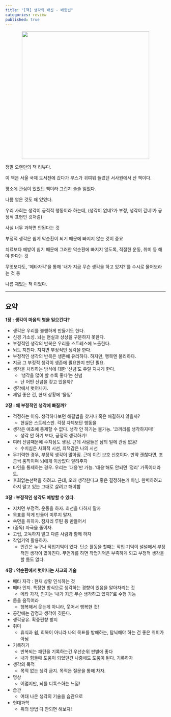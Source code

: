 ```yaml
---
title: "[책] 생각의 배신 - 배종빈"
categories: review
published: true
---
```


<p align="center"> <img width="400" src="https://contents.kyobobook.co.kr/sih/fit-in/458x0/pdt/9791168222762.jpg"></p>

정말 오랜만의 책  리뷰다.

이 책은 서울 국제 도서전에 갔다가 부스가 귀여워 들렀던 서사원에서 산 책이다.

평소에 관심이 있었던 책이라 그런지 술술 읽었다.

나름 얻은 것도 꽤 있었다.


우리 사회는 생각이 긍적적 행동이라 하는데, (생각이 없네?가 부정, 생각이 깊네!가 긍정적 표현인 것처럼)

사실 너무 과하면 안된다는 것

부정적 생각은 쉽게 악순환이 되기 때문에 빠지지 않는 것이 중요

치료보다 예방이 쉽기 때문에 그러한 악순환에 빠지지 않도록, 적절한 운동, 취미 등 해야 한다는 것

무엇보다도, '메타자각'을 통해 '내가 지금 무슨 생각을 하고 있지?'를 수시로 물어보라는 것 등

나름 재밌는 책 이었다.


--- 
## 요약

**1장 : 생각이 마음의 병을 일으킨다?**
- 생각은 우리를 불행하게 만들기도 한다.
- 신경 가소성. 뇌는 현실과 상상을 구분하지 못한다.
- 부정적인 생각의 반복은 우리를 스트레스에 노출한다.
- 뇌도 지친다. 지치면 부정적인 생각을 한다.
- 부정적인 생각의 반복은 생존에 유리하다. 하지만, 행복엔 불리하다.
- 지금 그 부정적 생각이 생존에 필요한지 판단 필요.
- 생각을 처리하는 방식에 대한 ‘신념’도 우릴 지치게 한다.
    - ‘생각을 많이 할 수록 좋다’는 신념
    - 난 어떤 신념을 갖고 있을까?
- 생각에서 벗어나자.
- 제일 좋은 건, 현재 상황에 ‘몰입’

**2장 : 왜 부정적인 생각에 빠질까?**
- 걱정하는 이유. 생각하다보면 해결법을 찾거나 혹은 해결하지 않을까? 
    - 현실은 스트레스만. 걱정 자체보단 행동을
- 생각은 애초에 통제할 수 없다. 생각 안 하기는 불가능. ‘코끼리를 생각하지마!’
    - 생각 안 하기 보다, 긍정적 생각하기!
- 여러 신념때문에 수치심도 생김. 근데 사람들은 남의 일에 관심 없음!
    - 수치심은 사회적 시선, 죄책감은 나의 시선
- 무기력한 경우, 부정적 생각이 많아짐. 근데 이건 보호 신호이다. 만약 괜찮다면, 조금씩 움직이며 뇌에게 이상없다 알려주자
- 타인을 통제하는 경우. 우리는 ‘대응’만 가능. ‘대응’해도 안되면 ‘정리’ 가족이더라도.
- 후회없는선택을 하려고. 근데, 오래 생각한다고 좋은 결정하는거 아님. 완벽하려고 하지 말고 있는 그대로 살려고 해야함

**3장 : 부정적인 생각도 예방할 수 있다.**
- 지치면 부정적. 운동을 하자. 최선을 다하지 말자
- 목표를 작게 만들어 미루지 말자.
- 숙면을 취하자. 잠자리 루틴 등 만들어서
- (중독) 자극을 줄이자.
- 고립, 고독하지 말고 다른 사람과 함께 하자
- 작업기억 활용하자.
    - 인간은 누구나 작업기억이 있다. 단순 활동을 할때는 작업 기억이 널널해서 부정적인 생각이 많아진다. 무언가를 하면 작업기억은 부족하게 되고 부정적 생각을 할 틈도 없다.

**4장 : 악순환에서 벗어나는 사고의 기술**
- 메타 자각 : 현재 상황 인식하는 것
- 메타 인지.  특정한 방식으로 생각하는 경향이 있음을 알아차리는 것
    - 메타 자각, 인지는 ‘내가 지금 무슨 생각하고 있지?’로 수행 가능
- 몸을 움직여라
    - 행복해서 웃는게 아니라, 웃어서 행복한 것!
- 공간에는 감정과 생각이 깃든다.
- 생각공유. 확증편향 방지
- 취미
    - 휴식과 쉼, 회복이 아니라 나의 목표를 방해하는, 탐닉해야 하는 건 좋은 취미가 아님
- 기록하기
    - 반복되는 패턴을 기록하는건 우선순위 판별에 좋다
    - 내가 힘들때 도움이 되었던건 나중에도 도움이 된다. 기록하자
- 생각의 목적
    - 목적 없는 생각 금지. 목적은 질문을 통해 차자.
- 명상
    - 어렵지만, 뇌를 디톡스하는 느낌!
- 습관
    - 여태 나온 생각의 기술을 습관으로
- 현대과학
    - 위의 방법 다 안되면 해보자!